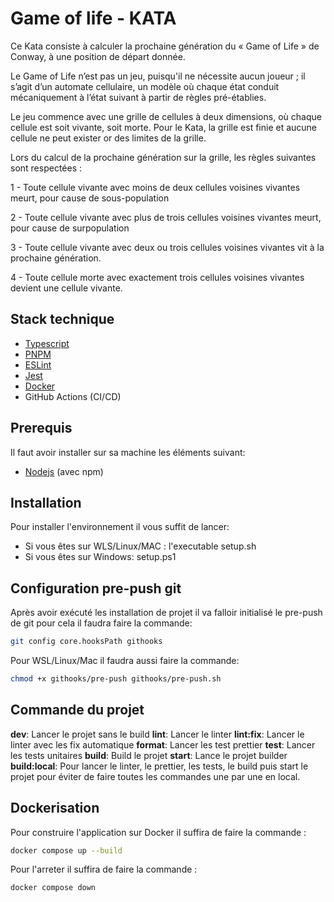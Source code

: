 # Game of life - KATA

Ce Kata consiste à calculer la prochaine génération du « Game of Life » de Conway, à une position de départ donnée.

Le Game of Life n’est pas un jeu, puisqu'il ne nécessite aucun joueur ; il s’agit d’un automate cellulaire, un modèle où chaque état conduit mécaniquement à l’état suivant à partir de règles pré-établies.

Le jeu commence avec une grille de cellules à deux dimensions, où chaque cellule est soit vivante, soit morte. Pour le Kata, la grille est finie et aucune cellule ne peut exister or des limites de la grille.

Lors du calcul de la prochaine génération sur la grille, les règles suivantes sont respectées :

1 - Toute cellule vivante avec moins de deux cellules voisines vivantes meurt, pour cause de sous-population

2 - Toute cellule vivante avec plus de trois cellules voisines vivantes meurt, pour cause de surpopulation

3 - Toute cellule vivante avec deux ou trois cellules voisines vivantes vit à la prochaine génération.

4 - Toute cellule morte avec exactement trois cellules voisines vivantes devient une cellule vivante.

## Stack technique

- [Typescript](https://www.typescriptlang.org/)
- [PNPM](https://pnpm.io/)
- [ESLint](https://eslint.org/)
- [Jest](https://jestjs.io/)
- [Docker](https://www.docker.com/)
- GitHub Actions (CI/CD)

## Prerequis

Il faut avoir installer sur sa machine les éléments suivant:

- [Nodejs](https://nodejs.org/en) (avec npm)

## Installation

Pour installer l'environnement il vous suffit de lancer:

- Si vous êtes sur WLS/Linux/MAC : l'executable setup.sh
- Si vous êtes sur Windows: setup.ps1

## Configuration pre-push git

Après avoir exécuté les installation de projet il va falloir initialisé le pre-push de git pour cela il faudra faire la commande:

```bash
git config core.hooksPath githooks
```

Pour WSL/Linux/Mac il faudra aussi faire la commande:

```bash
chmod +x githooks/pre-push githooks/pre-push.sh
```

## Commande du projet

**dev**: Lancer le projet sans le build
**lint**: Lancer le linter
**lint:fix**: Lancer le linter avec les fix automatique
**format**: Lancer les test prettier
**test**: Lancer les tests unitaires
**build**: Build le projet
**start**: Lance le projet builder
**build:local**: Pour lancer le linter, le prettier, les tests, le build puis start le projet pour éviter de faire toutes les commandes une par une en local.

## Dockerisation

Pour construire l'application sur Docker il suffira de faire la commande :

```bash
docker compose up --build
```

Pour l'arreter il suffira de faire la commande :

```bash
docker compose down
```
